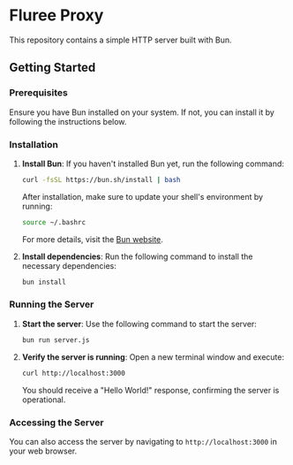 # Fluree Proxy

This repository contains a simple HTTP server built with Bun.

## Getting Started

### Prerequisites

Ensure you have Bun installed on your system. If not, you can install it by following the instructions below.

### Installation

1. **Install Bun**: If you haven't installed Bun yet, run the following command:

   ```bash
   curl -fsSL https://bun.sh/install | bash
   ```

   After installation, make sure to update your shell's environment by running:

   ```bash
   source ~/.bashrc
   ```

   For more details, visit the [Bun website](https://bun.sh/).

2. **Install dependencies**: Run the following command to install the necessary dependencies:

   ```bash
   bun install
   ```

### Running the Server

1. **Start the server**: Use the following command to start the server:

   ```bash
   bun run server.js
   ```

2. **Verify the server is running**: Open a new terminal window and execute:

   ```bash
   curl http://localhost:3000
   ```

   You should receive a "Hello World!" response, confirming the server is operational.

### Accessing the Server

You can also access the server by navigating to `http://localhost:3000` in your web browser.
